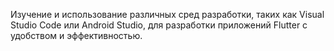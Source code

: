 Изучение и использование различных сред разработки, таких как Visual Studio Code или Android Studio, для разработки приложений Flutter с удобством и эффективностью.